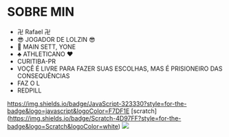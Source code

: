 # SOBRE MIN

- 卍 Rafael 卍
- 😎 JOGADOR DE LOLZIN 😎
- 💪 MAIN  SETT, YONE
- ♣️ ATHLETICANO  ♥️
- CURITIBA-PR
- VOÇÊ É LIVRE PARA FAZER SUAS ESCOLHAS, MAS É PRISIONEIRO DAS CONSEQUÊNCIAS
- FAZ O L
- REDPILL



https://img.shields.io/badge/JavaScript-323330?style=for-the-badge&logo=javascript&logoColor=F7DF1E
[scratch] (https://img.shields.io/badge/Scratch-4D97FF?style=for-the-badge&logo=Scratch&logoColor=white)
<img src="https://img.shields.io/badge/Scratch-4D97FF?style=for-the-badge&logo=Scratch&logoColor=white" />
